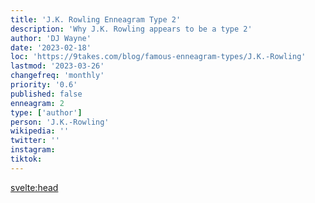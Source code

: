 ```yaml
---
title: 'J.K. Rowling Enneagram Type 2'
description: 'Why J.K. Rowling appears to be a type 2'
author: 'DJ Wayne'
date: '2023-02-18'
loc: 'https://9takes.com/blog/famous-enneagram-types/J.K.-Rowling'
lastmod: '2023-03-26'
changefreq: 'monthly'
priority: '0.6'
published: false
enneagram: 2
type: ['author']
person: 'J.K.-Rowling'
wikipedia: ''
twitter: ''
instagram:
tiktok:
---
```


<svelte:head>

<meta property="og:image" content="https://9takes.com/types/2s/J.K.-Rowling.webp" />
  <link rel="canonical" href="https://9takes.com/blog/famous-enneagram-types/J.K.-Rowling">
</svelte:head>
<script>
	import  PopCard  from "../../../lib/components/atoms/PopCard.svelte";
</script>
<div
	style="display: flex;
    justify-content: center;
    margin: 1rem 0;
	"
>
	<PopCard
		image={`/types/2s/${'J.K.-Rowling'}.webp`}
		showIcon={false}
		displayText="J.K. Rowling"
		altText=""
		subtext=""
	/>
</div>

<p class="firstLetter"></p>
